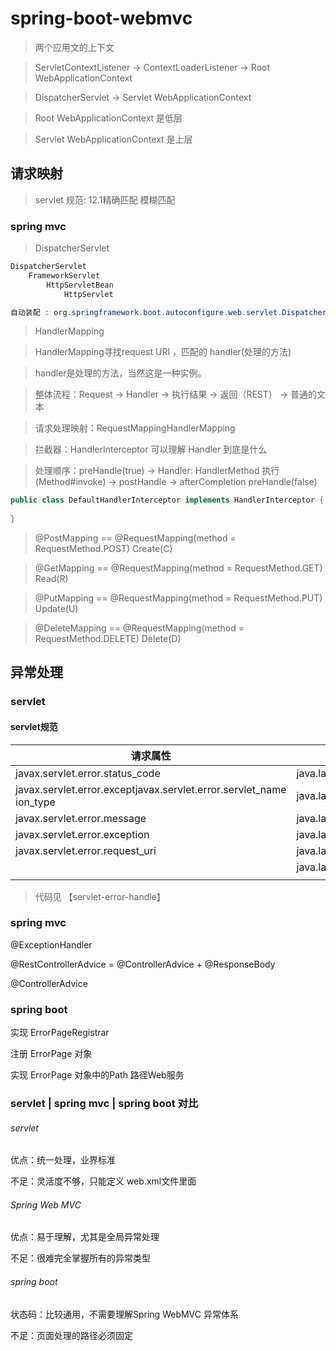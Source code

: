 # spring-boot-webmvc

> 两个应用文的上下文

> ServletContextListener -> ContextLoaderListener -> Root WebApplicationContext

> DispatcherServlet -> Servlet WebApplicationContext

> Root WebApplicationContext 是低层  

> Servlet WebApplicationContext 是上层

## 请求映射

>  servlet 规范:  12.1精确匹配  模糊匹配  

### spring mvc 

> DispatcherServlet

```java
DispatcherServlet
    FrameworkServlet
        HttpServletBean
            HttpServlet

自动装配 : org.springframework.boot.autoconfigure.web.servlet.DispatcherServletAutoConfiguration
```

> HandlerMapping

> HandlerMapping寻找request URI ，匹配的 handler(处理的方法)

> handler是处理的方法，当然这是一种实例。  

> 整体流程：Request -> Handler -> 执行结果 -> 返回（REST） -> 普通的文本

> 请求处理映射：RequestMappingHandlerMapping

> 拦截器：HandlerInterceptor 可以理解 Handler 到底是什么

> 处理顺序：preHandle(true) -> Handler: HandlerMethod 执行(Method#invoke) -> postHandle -> afterCompletion
                    preHandle(false)


```java
public class DefaultHandlerInterceptor implements HandlerInterceptor {
  
}
```

> @PostMapping == @RequestMapping(method = RequestMethod.POST)  Create(C)

> @GetMapping == @RequestMapping(method = RequestMethod.GET) Read(R)

> @PutMapping == @RequestMapping(method = RequestMethod.PUT) Update(U)

> @DeleteMapping == @RequestMapping(method = RequestMethod.DELETE) Delete(D)

## 异常处理

### servlet

#### servlet规范

| 请求属性                               | 类型                  |
| ---------------------------------- | ------------------- |
| javax.servlet.error.status_code    | java.lang.Integer   |
| javax.servlet.error.exceptjavax.servlet.error.servlet_name ion_type | java.lang.Class     |
| javax.servlet.error.message        | java.lang.Class     |
| javax.servlet.error.exception      | java.lang.Throwable |
| javax.servlet.error.request_uri    | java.lang.String    |
|   | java.lang.String    |
|                                    |                     |

> 代码见 【servlet-error-handle】


### spring mvc

@ExceptionHandler

@RestControllerAdvice = @ControllerAdvice + @ResponseBody

@ControllerAdvice

### spring boot

实现 ErrorPageRegistrar

注册 ErrorPage 对象

实现 ErrorPage 对象中的Path 路径Web服务

###  servlet | spring mvc | spring boot 对比

###### servlet

优点：统一处理，业界标准

不足：灵活度不够，只能定义 web.xml文件里面

###### Spring Web MVC 

优点：易于理解，尤其是全局异常处理

不足：很难完全掌握所有的异常类型

###### spring boot

状态码：比较通用，不需要理解Spring WebMVC 异常体系

不足：页面处理的路径必须固定
